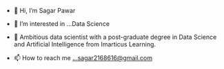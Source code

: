 - 👋 Hi, I’m Sagar Pawar
- 👀 I’m interested in ...Data Science
- 🌱 Ambitious data scientist with a post-graduate degree in Data Science and Artificial Intelligence from Imarticus Learning. 

- 📫 How to reach me ...sagar2168616@gmail.com

<!---
sagar2168616/sagar2168616 is a ✨ special ✨ repository because its `README.md` (this file) appears on your GitHub profile.
You can click the Preview link to take a look at your changes.
--->

